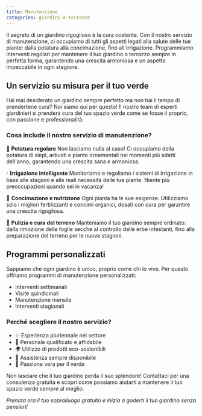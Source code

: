 ```yaml
---
title: Manutenzione
categories: giardini-e-terrazze
---
```

Il segreto di un giardino rigoglioso è la cura costante. Con il nostro servizio di manutenzione, ci occupiamo di tutti gli aspetti legati alla salute delle tue piante: dalla potatura alla concimazione, fino all'irrigazione. Programmiamo interventi regolari per mantenere il tuo giardino o terrazzo sempre in perfetta forma, garantendo una crescita armoniosa e un aspetto impeccabile in ogni stagione.

## Un servizio su misura per il tuo verde

Hai mai desiderato un giardino sempre perfetto ma non hai il tempo di prendertene cura? Noi siamo qui per questo! Il nostro team di esperti giardinieri si prenderà cura del tuo spazio verde come se fosse il proprio, con passione e professionalità.

### Cosa include il nostro servizio di manutenzione?

🌿 **Potatura regolare**
Non lasciamo nulla al caso! Ci occupiamo della potatura di siepi, arbusti e piante ornamentali nei momenti più adatti dell'anno, garantendo una crescita sana e armoniosa.

💧 **Irrigazione intelligente**
Monitoriamo e regoliamo i sistemi di irrigazione in base alle stagioni e alle reali necessità delle tue piante. Niente più preoccupazioni quando sei in vacanza!

🌱 **Concimazione e nutrizione**
Ogni pianta ha le sue esigenze. Utilizziamo solo i migliori fertilizzanti e concimi organici, dosati con cura per garantire una crescita rigogliosa.

🍂 **Pulizia e cura del terreno**
Manteniamo il tuo giardino sempre ordinato: dalla rimozione delle foglie secche al controllo delle erbe infestanti, fino alla preparazione del terreno per le nuove stagioni.

## Programmi personalizzati

Sappiamo che ogni giardino è unico, proprio come chi lo vive. Per questo offriamo programmi di manutenzione personalizzati:
- Interventi settimanali
- Visite quindicinali
- Manutenzione mensile
- Interventi stagionali

### Perché scegliere il nostro servizio?

- ✨ Esperienza pluriennale nel settore
- 🤝 Personale qualificato e affidabile
- 🌍 Utilizzo di prodotti eco-sostenibili
- 📱 Assistenza sempre disponibile
- 💚 Passione vera per il verde

Non lasciare che il tuo giardino perda il suo splendore! Contattaci per una consulenza gratuita e scopri come possiamo aiutarti a mantenere il tuo spazio verde sempre al meglio.

*Prenota ora il tuo sopralluogo gratuito e inizia a goderti il tuo giardino senza pensieri!*
